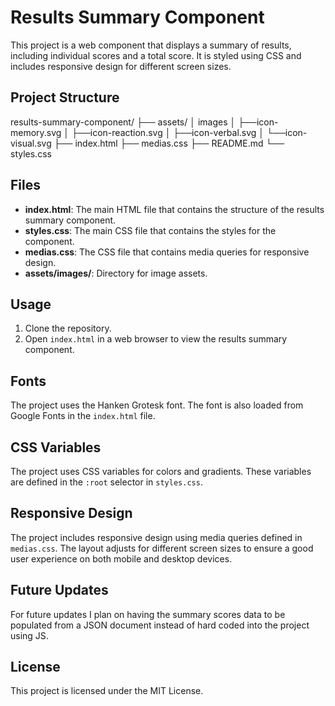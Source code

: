 # Results Summary Component

This project is a web component that displays a summary of results, including individual scores and a total score. It is styled using CSS and includes responsive design for different screen sizes.

## Project Structure

results-summary-component/
├── assets/
│    images 
│       ├──icon-memory.svg
│       ├──icon-reaction.svg
│       ├──icon-verbal.svg
│       └──icon-visual.svg
├── index.html 
├── medias.css
├── README.md
└── styles.css

## Files

- **index.html**: The main HTML file that contains the structure of the results summary component.
- **styles.css**: The main CSS file that contains the styles for the component.
- **medias.css**: The CSS file that contains media queries for responsive design.
- **assets/images/**: Directory for image assets.

## Usage

1. Clone the repository.
2. Open `index.html` in a web browser to view the results summary component.

## Fonts

The project uses the Hanken Grotesk font. The font is also loaded from Google Fonts in the `index.html` file.

## CSS Variables

The project uses CSS variables for colors and gradients. These variables are defined in the `:root` selector in `styles.css`.

## Responsive Design

The project includes responsive design using media queries defined in `medias.css`. The layout adjusts for different screen sizes to ensure a good user experience on both mobile and desktop devices.

## Future Updates

For future updates I plan on having the summary scores data to be populated from a JSON document instead of hard coded into the project using JS.

## License

This project is licensed under the MIT License.